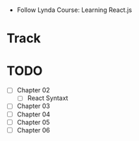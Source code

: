 # 
- Follow Lynda Course: Learning React.js

# Track

# TODO
- [ ] Chapter 02
  + [ ] React Syntaxt
- [ ] Chapter 03
- [ ] Chapter 04
- [ ] Chapter 05
- [ ] Chapter 06